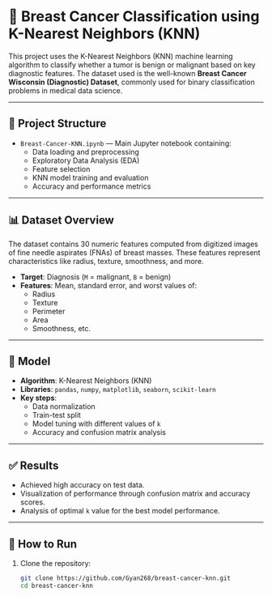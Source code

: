 # 🧠 Breast Cancer Classification using K-Nearest Neighbors (KNN)

This project uses the K-Nearest Neighbors (KNN) machine learning algorithm to classify whether a tumor is benign or malignant based on key diagnostic features. The dataset used is the well-known **Breast Cancer Wisconsin (Diagnostic) Dataset**, commonly used for binary classification problems in medical data science.

---

## 📁 Project Structure

- `Breast-Cancer-KNN.ipynb` — Main Jupyter notebook containing:
  - Data loading and preprocessing
  - Exploratory Data Analysis (EDA)
  - Feature selection
  - KNN model training and evaluation
  - Accuracy and performance metrics

---

## 📊 Dataset Overview

The dataset contains 30 numeric features computed from digitized images of fine needle aspirates (FNAs) of breast masses. These features represent characteristics like radius, texture, smoothness, and more.

- **Target**: Diagnosis (`M` = malignant, `B` = benign)
- **Features**: Mean, standard error, and worst values of:
  - Radius
  - Texture
  - Perimeter
  - Area
  - Smoothness, etc.

---

## 🧪 Model

- **Algorithm**: K-Nearest Neighbors (KNN)
- **Libraries**: `pandas`, `numpy`, `matplotlib`, `seaborn`, `scikit-learn`
- **Key steps**:
  - Data normalization
  - Train-test split
  - Model tuning with different values of `k`
  - Accuracy and confusion matrix analysis

---

## ✅ Results

- Achieved high accuracy on test data.
- Visualization of performance through confusion matrix and accuracy scores.
- Analysis of optimal `k` value for the best model performance.

---

## 🚀 How to Run

1. Clone the repository:
   ```bash
   git clone https://github.com/Gyan268/breast-cancer-knn.git
   cd breast-cancer-knn
